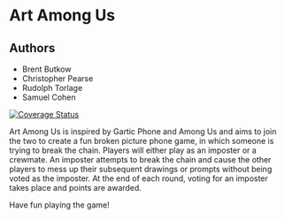 # Art Among Us

## Authors

- Brent Butkow
- Christopher Pearse
- Rudolph Torlage
- Samuel Cohen

[![Coverage Status](https://coveralls.io/repos/github/witseie-elen4010/2024-group-lab-004/badge.svg?branch=main&kill_cache=1)](https://coveralls.io/github/witseie-elen4010/2024-group-lab-004?branch=main)

Art Among Us is inspired by Gartic Phone and Among Us and aims to join the two to create a fun broken picture phone game, in which someone is trying to break the chain. Players will either play as an imposter or a crewmate. An imposter attempts to break the chain and cause the other players to mess up their subsequent drawings or prompts without being voted as the imposter. At the end of each round, voting for an imposter takes place and points are awarded.

Have fun playing the game!

